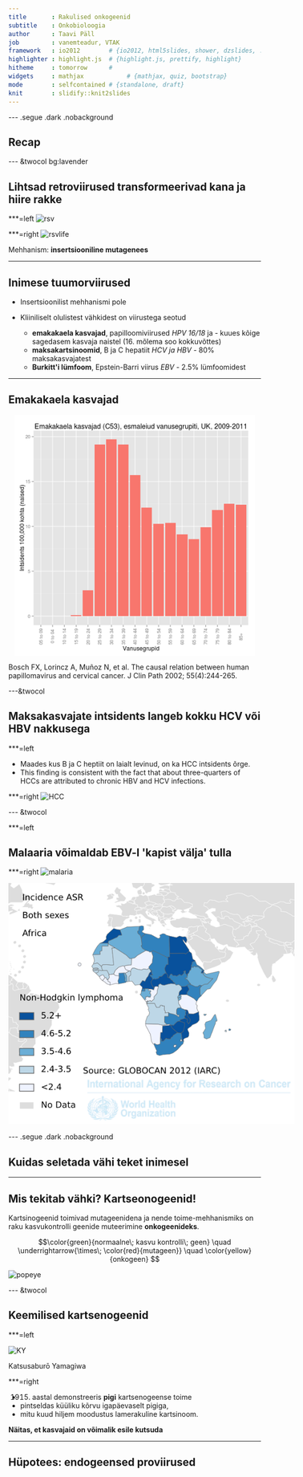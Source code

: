 ```yaml
---
title       : Rakulised onkogeenid
subtitle    : Onkobioloogia
author      : Taavi Päll
job         : vanemteadur, VTAK
framework   : io2012        # {io2012, html5slides, shower, dzslides, ...}
highlighter : highlight.js  # {highlight.js, prettify, highlight}
hitheme     : tomorrow      # 
widgets     : mathjax            # {mathjax, quiz, bootstrap}
mode        : selfcontained # {standalone, draft}
knit        : slidify::knit2slides
---
```

<!-- Limit image width and height -->
<style type="text/css">
img {     
  max-height: 480px;     
  max-width: 600px; 
}
</style>

<style> .title-slide {
  background-color: #FFFFFF; /*#CBE7A5 #EDE0CF; ; #CA9F9D*/
}

.title-slide hgroup > h1{
 font-family: 'Oswald', 'Helvetica', sanserif; 
}

.title-slide hgroup > h1, 
.title-slide hgroup > h2 {
  color: #535E43 ;  /* ; #EF5150*/
}
</style>

<!-- Center image on slide -->
<script type="text/javascript" src="http://ajax.aspnetcdn.com/ajax/jQuery/jquery-1.7.min.js"></script>
<script type="text/javascript">
$(function() {     
  $("p:has(img)").addClass('centered'); 
});
</script>

<!-- Italic -->
<style>
em {
  font-style: italic
}
</style>

<!-- Bold -->
<style>
strong {
  font-weight: bold;
}
</style>

--- .segue .dark .nobackground
## Recap

--- &twocol bg:lavender
## Lihtsad retroviirused transformeerivad kana ja hiire rakke

***=left
![rsv](http://o.quizlet.com/i.WMzcRr-oCjtmBh2GiwwA.png)

***=right
![rsvlife](http://o.quizlet.com/xJ0AWub9I3KjpnUom79whw.png)

Mehhanism: **insertsiooniline mutagenees** 

----
## Inimese tuumorviirused

- Insertsioonilist mehhanismi pole

- Kliiniliselt olulistest vähkidest on viirustega seotud  

  - **emakakaela kasvajad**, papilloomiviirused *HPV 16/18* ja 
        - kuues kõige sagedasem kasvaja naistel (16. mõlema soo kokkuvõttes)   
  - **maksakartsinoomid**, B ja C hepatiit *HCV ja HBV* - 80% maksakasvajatest
  - **Burkitt'i lümfoom**, Epstein-Barri viirus *EBV* - 2.5% lümfoomidest


---
## Emakakaela kasvajad

<img src="assets/fig/cervical.png" title="Emakakaela kasvajad (C53), esmaleiud vanusegrupiti, UK, 2009-2011" alt="Emakakaela kasvajad (C53), esmaleiud vanusegrupiti, UK, 2009-2011" style="display: block; margin: auto;" />

Bosch FX, Lorincz A, Muñoz N, et al. The causal relation between human papillomavirus and cervical cancer. J Clin Path 2002; 55(4):244-265.

---&twocol
## Maksakasvajate intsidents langeb kokku HCV või HBV nakkusega

***=left
- Maades kus B ja C heptiit on laialt levinud, on ka  HCC intsidents õrge.
- This finding is consistent with the fact that about three-quarters of HCCs are attributed to chronic HBV and HCV infections.

***=right
![HCC](http://img.medscape.com/article/724/651/724651-figure-1.jpg)

--- &twocol

***=left
## Malaaria võimaldab EBV-l 'kapist välja' tulla 

***=right
![malaria](http://static.guim.co.uk/sys-images/Guardian/Pix/pictures/2012/2/2/1328205987540/Malaria-graphic-008.jpg)

![BL](world.png)

--- .segue .dark .nobackground
## Kuidas seletada vähi teket inimesel

----
## Mis tekitab vähki? Kartseonogeenid!

Kartsinogeenid toimivad mutageenidena ja nende toime-mehhanismiks on raku kasvukontrolli geenide muteerimine **onkogeenideks**.

$$\color{green}{normaalne\; kasvu kontrolli\; geen} \quad \underrightarrow{\times\; \color{red}{mutageen}} \quad \color{yellow}{onkogeen} $$

![popeye](http://www.artrepublic.com/attachments/image/469/21469/21469_400xscale_c.jpeg "Pilt:artrepublic.com")

--- &twocol
## Keemilised kartsenogeenid

***=left

![KY](http://upload.wikimedia.org/wikipedia/commons/thumb/3/36/Yamagiwa.JPG/300px-Yamagiwa.JPG)


Katsusaburō Yamagiwa

***=right
- 1915. aastal demonstreeris **pigi** kartsenogeense toime
- pintseldas küüliku kõrvu igapäevaselt pigiga,
- mitu kuud hiljem moodustus lamerakuline kartsinoom.

**Näitas, et kasvajaid on võimalik esile kutsuda**

--- 
## Hüpotees: endogeensed proviirused

